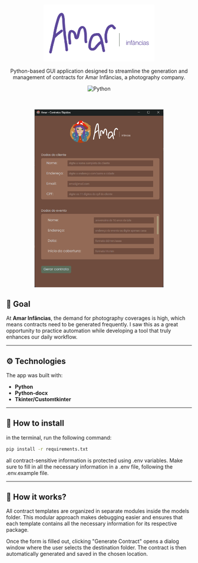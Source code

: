 <p align="center">
  <img src="./src/assets/logo.png" width="300" alt="Amar Logo" />
</p>

  <p align="center">Python-based GUI application designed to streamline the generation and management of contracts for Amar Infâncias, a photography company.</p>
    <p align="center">

<div align="center">

![Python](https://img.shields.io/badge/python-3670A0?style=for-the-badge&logo=python&logoColor=ffdd54)

</div>

<br>
<br>

<div align="center">

<img src="src/assets/project_example.png" width="350">

</div>

## 🎯 Goal
At <strong>Amar Infâncias</strong>, the demand for photography coverages is high, which means contracts need to be generated frequently. I saw this as a great opportunity to practice automation while developing a tool that truly enhances our daily workflow.

<hr>

## ⚙️ Technologies
The app was built with:

- <strong>Python
- Python-docx
- Tkinter/Customtkinter</strong>

<hr>

## 💾 How to install
in the terminal, run the following command: 
```bash
pip install -r requirements.txt
```
all contract-sensitive information is protected using .env variables. Make sure to fill in all the necessary information in a .env file, following the .env.example file.

<hr>

## 🔧 How it works?
All contract templates are organized in separate modules inside the models folder. This modular approach makes debugging easier and ensures that each template contains all the necessary information for its respective package.

Once the form is filled out, clicking "Generate Contract" opens a dialog window where the user selects the destination folder. The contract is then automatically generated and saved in the chosen location.
